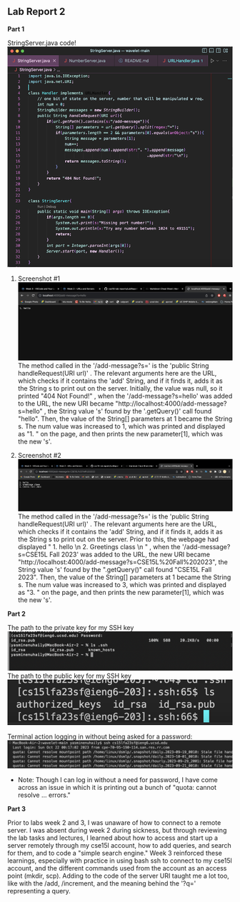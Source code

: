 ## Lab Report 2

**Part 1** <br>

StringServer.java code! <br>
![Image](StringServerCode.png)

1. Screenshot #1 <br>
![Image](messagesServer1.png) <br>
The method called in the '/add-message?s=' is the 'public String handleRequest(URI url)' . The relevant arguments here are the URL, which checks if it contains the 'add' String, and if it finds it, adds it as the String s to print out on the server. Initially, the value was null, so it printed "404 Not Found!" , when the '/add-message?s=hello' was added to the URL, the new URI became "http://localhost:4000/add-message?s=hello" , the String value 's' found by the '.getQuery()' call found "hello". Then, the value of the String[] parameters at 1 became the String s. The num value was increased to 1, which was printed and displayed as "1. " on the page, and then prints the new parameter[1], which was the new 's'. 

2. Screenshot #2 <br>
![Image](messagesServer2.png) <br>
The method called in the '/add-message?s=' is the 'public String handleRequest(URI url)' . The relevant arguments here are the URL, which checks if it contains the 'add' String, and if it finds it, adds it as the String s to print out on the server. Prior to this, the webpage had displayed " 1. hello \n 2. Greetings class \n " , when the '/add-message?s=CSE15L Fall 2023' was added to the URL, the new URI became "http://localhost:4000/add-message?s=CSE15L%20Fall%202023", the String value 's' found by the ".getQuery()" call found "CSE15L Fall 2023". Then, the value of the String[] parameters at 1 became the String s. The num value was increased to 3, which was printed and displayed as "3. " on the page, and then prints the new parameter[1], which was the new 's'.

**Part 2** <br>

The path to the private key for my SSH key  ![Image](privKey.png) <br>
The path to the public key for my SSH key ![Image](pubKey.png) <br>

Terminal action logging in without being asked for a password: ![Image](loginNoPass.png) <br>
- Note: Though I can log in without a need for password, I have come across an issue in which it is printing out a bunch of "quota: cannot resolve ... errors." <br>

**Part 3** <br>

<p> Prior to labs week 2 and 3, I was unaware of how to connect to a remote server. I was absent during week 2 during sickness, but through reviewing the lab tasks and lectures, I learned about how to access and start up a server remotely through my cse15l account, how to add queries, and search for them, and to code a "simple search engine." Week 3 reinforced these learnings, especially with practice in using bash ssh to connect to my cse15l account, and the different commands used from the account as an access point (mkdir, scp). Adding to the code of the server URI taught me a lot too, like with the /add, /increment, and the meaning behind the '?q=' representing a query. </p>
